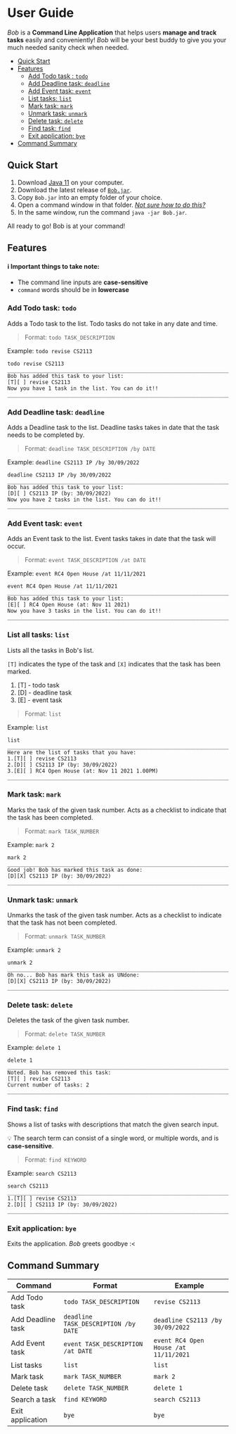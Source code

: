 # User Guide
_Bob_ is a **Command Line Application** that helps users **manage and track tasks** easily and conveniently!
_Bob_ will be your best buddy to give you your much needed sanity check when needed.

- [Quick Start](#quick-start)
- [Features](#features)
  - [Add Todo task : `todo`](#add-todo-task-todo)
  - [Add Deadline task: `deadline`](#add-deadline-task-deadline)
  - [Add Event task: `event`](#add-event-task-event)
  - [List tasks: `list`](#list-tasks-list)
  - [Mark task: `mark`](#mark-task-mark)
  - [Unmark task: `unmark`](#unmark-task-unmark)
  - [Delete task: `delete`](#delete-task-delete)
  - [Find task: `find`](#find-task-find)
  - [Exit application: `bye`](#exit-application-bye)
- [Command Summary](#command-summary)

## Quick Start
1. Download [Java 11](https://www.oracle.com/java/technologies/downloads/) on your computer.
2. Download the latest release of [`Bob.jar`](https://github.com/qianz-z/ip/releases).
3. Copy `Bob.jar` into an empty folder of your choice.
4. Open a command window in that folder. [_Not sure how to do this?_](https://www.groovypost.com/howto/open-command-window-terminal-window-specific-folder-windows-mac-linux/)
5. In the same window, run the command `java -jar Bob.jar`. 

All ready to go! Bob is at your command!

## Features 
#### ℹ️ Important things to take note:
- The command line inputs are **case-sensitive**
- `command` words should be in **lowercase**



### Add Todo task: `todo`
Adds a Todo task to the list. Todo tasks do not take in any date and time.

> Format: `todo TASK_DESCRIPTION`

Example: `todo revise CS2113`
````
todo revise CS2113
_________________________________________________________________________________
Bob has added this task to your list:
[T][ ] revise CS2113
Now you have 1 task in the list. You can do it!!
_________________________________________________________________________________
````

### Add Deadline task: `deadline`
Adds a Deadline task to the list. Deadline tasks takes in date that the task needs to be completed by.

> Format: `deadline TASK_DESCRIPTION /by DATE`

Example: `deadline CS2113 IP /by 30/09/2022`
````
deadline CS2113 IP /by 30/09/2022
_________________________________________________________________________________
Bob has added this task to your list:
[D][ ] CS2113 IP (by: 30/09/2022)
Now you have 2 tasks in the list. You can do it!!
_________________________________________________________________________________
````

### Add Event task: `event`
Adds an Event task to the list. Event tasks takes in date that the task will occur.

> Format: `event TASK_DESCRIPTION /at DATE`

Example: `event RC4 Open House /at 11/11/2021`
````
event RC4 Open House /at 11/11/2021
_________________________________________________________________________________
Bob has added this task to your list:
[E][ ] RC4 Open House (at: Nov 11 2021)
Now you have 3 tasks in the list. You can do it!!
_________________________________________________________________________________
````

### List all tasks: `list`
Lists all the tasks in Bob's list. 

`[T]` indicates the type of the task and `[X]` indicates that the task has been marked.
1. [T] - todo task
2. [D] - deadline task
3. [E] - event task
>Format: `list`

Example: `list`
````
list
_________________________________________________________________________________
Here are the list of tasks that you have:
1.[T][ ] revise CS2113
2.[D][ ] CS2113 IP (by: 30/09/2022)
3.[E][ ] RC4 Open House (at: Nov 11 2021 1.00PM)
_________________________________________________________________________________
````

### Mark task: `mark`
Marks the task of the given task number. Acts as a checklist to indicate that the task has been completed.

> Format: `mark TASK_NUMBER`

Example: `mark 2`
````
mark 2
_________________________________________________________________________________
Good job! Bob has marked this task as done:
[D][X] CS2113 IP (by: 30/09/2022)
__________________________________________________________________________________
````

### Unmark task: `unmark`
Unmarks the task of the given task number. Acts as a checklist to indicate that the task has not been completed.

> Format: `unmark TASK_NUMBER`

Example: `unmark 2`
````
unmark 2
_________________________________________________________________________________
Oh no... Bob has mark this task as UNdone:
[D][X] CS2113 IP (by: 30/09/2022)
__________________________________________________________________________________
````

### Delete task: `delete`
Deletes the task of the given task number.

> Format: `delete TASK_NUMBER`

Example: `delete 1`
````
delete 1
_________________________________________________________________________________
Noted. Bob has removed this task: 
[T][ ] revise CS2113
Current number of tasks: 2
_________________________________________________________________________________
````

### Find task: `find`
Shows a list of tasks with descriptions that match the given search input.

:bulb: The search term can consist of a single word, or multiple words, and is **case-sensitive**.

> Format: `find KEYWORD`

Example: `search CS2113`
````
search CS2113
_________________________________________________________________________________
1.[T][ ] revise CS2113
2.[D][ ] CS2113 IP (by: 30/09/2022)
_________________________________________________________________________________
````

### Exit application: `bye`
Exits the application. _Bob_ greets goodbye :<



## Command Summary

Command | Format | Example
------ | ------ | -------
Add Todo task |  `todo TASK_DESCRIPTION` | `revise CS2113`
Add Deadline task | `deadline TASK_DESCRIPTION /by DATE` | `deadline CS2113 /by 30/09/2022`
Add Event task | `event TASK_DESCRIPTION /at DATE` |  `event RC4 Open House /at 11/11/2021`
List tasks | `list` | `list`
Mark task | `mark TASK_NUMBER` | `mark 2`
Delete task | `delete TASK_NUMBER` | `delete 1`
Search a task | `find KEYWORD` | `search CS2113`
Exit application | `bye` | `bye`
